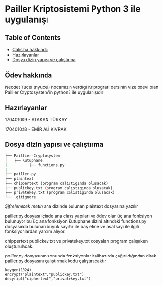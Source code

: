 # Pailler Kriptosistemi Python 3 ile uygulanışı

## Table of Contents

- [Çalışma hakkında](#about)
- [Hazırlayanlar](#getting_started)
- [Dosya dizin yapısı ve çalıştırma](#structure)



## Ödev hakkında <a name = "about"></a>

Necdet Yucel (nyucel) hocamızın verdiği Kriptografi dersinin vize ödevi olan Paillier Cryptosystem'in  python3 ile uygulanışıdır

## Hazırlayanlar <a name = "getting_started"></a>

170401009 - ATAKAN TÜRKAY

170401028 - EMİR ALİ KIVRAK


## Dosya dizin yapısı ve çalıştırma<a name = "structure"></a>

```bash
├── Paillier-Cryptosystem
│   ├── Kutuphane
|          ├── functions.py
|
├── pailler.py 
├── plaintext
├── chippertext (program calıstıgında olusacak)
├── publickey.txt (program calıstıgında olusacak)
├── privatekey.txt (program calıstıgında olusacak)
└── .gitignore
```

*Şifrelenecek metin* ana dizinde bulunan plaintext dosyasına yazılır

pailler.py dosyası içinde ana class yapıları ve ödev olan üç ana fonksiyon bulunuyor bu üç ana fonksiyon Kutuphane dizini altındaki functions.py dosyasında bulunan büyük sayılar ile baş etme ve asal sayı ile ilgili fonksiyonlardan yardım alıyor.

chippertext publickey.txt ve privatekey.txt dosyaları program çalışırken oluşturulacak.

*pailler.py* dosyasının sonunda fonksiyonlar halihazırda çağırıldığından direk pailler.py dosyasını çalıştırmak kodu çalıştıracaktır
````
keygen(1024) 
encrypt("plaintext","publickey.txt")
decyript("ciphertext","privatekey.txt")
